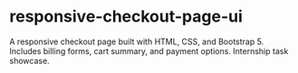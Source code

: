 # responsive-checkout-page-ui
A responsive checkout page built with HTML, CSS, and Bootstrap 5. Includes billing forms, cart summary, and payment options. Internship task showcase.
